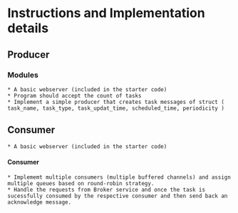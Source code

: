 # Instructions and Implementation details

## Producer

### Modules
    * A basic webserver (included in the starter code) 
    * Program should accept the count of tasks 
    * Implement a simple producer that creates task messages of struct ( task_name, task_type, task_updat_time, scheduled_time, periodicity )

## Consumer
    * A basic webserver (included in the starter code) 

#### Consumer
    * Implememt multiple consumers (multiple buffered channels) and assign multiple queues based on round-robin strategy.
    * Handle the requests from Broker service and once the task is sucessfully consumed by the respective consumer and then send back an acknowledge message.